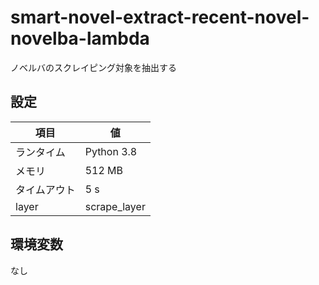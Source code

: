 # smart-novel-extract-recent-novel-novelba-lambda
ノベルバのスクレイピング対象を抽出する  


## 設定  
| 項目 | 値 |
| ---- | ---- |
| ランタイム | Python 3.8 |
| メモリ | 512 MB |
| タイムアウト | 5 s |
| layer | scrape_layer | 


## 環境変数  
なし